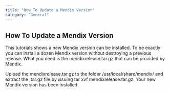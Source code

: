 ```yaml
---
title: "How To Update a Mendix Version"
category: "General"
---
```

## How To Update a Mendix Version

This tutorials shows a new Mendix version can be installed. To be exactly you can install a dozen Mendix version without destroying a previous release. What you need is the mendixrelease.tar.gz that can be provided by Mendix.

Upload the mendixrelease.tar.gz to the folder /usr/local/share/mendix/ and extract the .tar.gz file by issuing tar xvf mendixrelease.tar.gz. Your new Mendix version has been installed.

